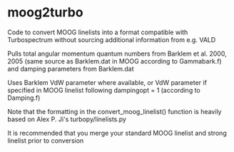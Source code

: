 # moog2turbo
Code to convert MOOG linelists into a format compatible with Turbospectrum without sourcing additional information from e.g. VALD

Pulls total angular momentum quantum numbers from Barklem et al. 2000, 2005
(same source as Barklem.dat in MOOG according to Gammabark.f) and damping parameters from Barklem.dat

Uses Barklem VdW parameter where available, or VdW parameter
if specified in MOOG linelist following dampingopt = 1 (according to Damping.f)

Note that the formatting in the convert_moog_linelist() function is 
heavily based on Alex P. Ji's turbopy/linelists.py

It is recommended that you merge your standard MOOG linelist and strong linelist prior to conversion
